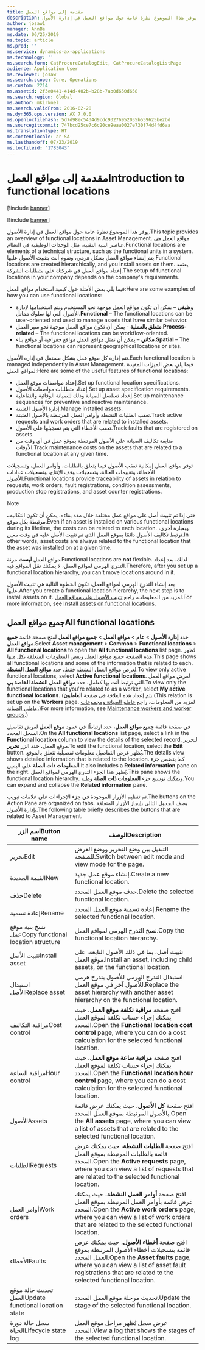 ```yaml
---
title: مقدمة إلى مواقع العمل
description: يوفر هذا الموضوع نظرة عامة حول مواقع العمل في إدارة الأصول.
author: josaw1
manager: AnnBe
ms.date: 06/25/2019
ms.topic: article
ms.prod: ''
ms.service: dynamics-ax-applications
ms.technology: ''
ms.search.form: CatProcureCatalogEdit, CatProcureCatalogListPage
audience: Application User
ms.reviewer: josaw
ms.search.scope: Core, Operations
ms.custom: 2214
ms.assetid: 2f3e0441-414d-402b-b28b-7ab0d650d658
ms.search.region: Global
ms.author: mkirknel
ms.search.validFrom: 2016-02-28
ms.dyn365.ops.version: AX 7.0.0
ms.openlocfilehash: 5d7d98ec5434d9cdc93276952035b559625be2bd
ms.sourcegitcommit: 747bcd25ce7c6c20ce9eaa0027e730f74d4fd6aa
ms.translationtype: HT
ms.contentlocale: ar-SA
ms.lasthandoff: 07/23/2019
ms.locfileid: "1783043"
---
```

# <a name="introduction-to-functional-locations"></a><span data-ttu-id="46cc0-103">مقدمة إلى مواقع العمل</span><span class="sxs-lookup"><span data-stu-id="46cc0-103">Introduction to functional locations</span></span>

[!include [banner](../../includes/banner.md)]

[!include [banner](../../includes/preview-banner.md)]

<span data-ttu-id="46cc0-104">يوفر هذا الموضوع نظرة عامة حول مواقع العمل في إدارة الأصول.</span><span class="sxs-lookup"><span data-stu-id="46cc0-104">This topic provides an overview of functional locations in Asset Management.</span></span> <span data-ttu-id="46cc0-105">مواقع العمل هي عناصر البنية التقنية، مثل الوحدات الوظيفية في النظام.</span><span class="sxs-lookup"><span data-stu-id="46cc0-105">Functional locations are elements of a technical structure, such as the functional units in a system.</span></span> <span data-ttu-id="46cc0-106">يتم إنشاء مواقع العمل بشكل هرمي، وتقوم أنت بتثبيت الأصول عليها.</span><span class="sxs-lookup"><span data-stu-id="46cc0-106">Functional locations are created hierarchically, and you install assets on them.</span></span> <span data-ttu-id="46cc0-107">يعتمد إعداد مواقع العمل في شركتك على متطلبات الشركة.</span><span class="sxs-lookup"><span data-stu-id="46cc0-107">The setup of functional locations in your company depends on the company's requirements.</span></span>

<span data-ttu-id="46cc0-108">فيما يلي بعض الأمثلة حول كيفية استخدام مواقع العمل:</span><span class="sxs-lookup"><span data-stu-id="46cc0-108">Here are some examples of how you can use functional locations:</span></span>

- <span data-ttu-id="46cc0-109">**وظيفي** – يمكن أن تكون مواقع العمل موجهة نحو المستخدم ويتم استخدامها لإدارة الأصول التي لها سلوك مماثل.</span><span class="sxs-lookup"><span data-stu-id="46cc0-109">**Functional** – The functional locations can be user-oriented and used to manage assets that have similar behavior.</span></span>
- <span data-ttu-id="46cc0-110">**متعلق بالعملية** - يمكن أن تكون مواقع العمل موجهة نحو سير العمل.</span><span class="sxs-lookup"><span data-stu-id="46cc0-110">**Process-related** – The functional locations can be workflow-oriented.</span></span>
- <span data-ttu-id="46cc0-111">**مكاني** – يمكن أن تمثل مواقع العمل مواقع جغرافية أو مواقع بناء.</span><span class="sxs-lookup"><span data-stu-id="46cc0-111">**Spatial** – The functional locations can represent geographical locations or sites.</span></span>

<span data-ttu-id="46cc0-112">تتم إدارة كل موقع عمل بشكل مستقل في إدارة الأصول.</span><span class="sxs-lookup"><span data-stu-id="46cc0-112">Each functional location is managed independently in Asset Management.</span></span> <span data-ttu-id="46cc0-113">فيما يلي بعض الميزات المفيدة لمواقع العمل:</span><span class="sxs-lookup"><span data-stu-id="46cc0-113">Here are some of the useful features of functional locations:</span></span>

- <span data-ttu-id="46cc0-114">إعداد مواصفات موقع العمل.</span><span class="sxs-lookup"><span data-stu-id="46cc0-114">Set up functional location specifications.</span></span>
- <span data-ttu-id="46cc0-115">إعداد متطلبات مواصفات الأصول.</span><span class="sxs-lookup"><span data-stu-id="46cc0-115">Set up asset specification requirements.</span></span>
- <span data-ttu-id="46cc0-116">إعداد تسلسل الصيانة وذلك للصيانة الوقائية والتفاعلية.</span><span class="sxs-lookup"><span data-stu-id="46cc0-116">Set up maintenance sequences for preventive and reactive maintenance.</span></span>
- <span data-ttu-id="46cc0-117">إدارة الأصول المثبتة.</span><span class="sxs-lookup"><span data-stu-id="46cc0-117">Manage installed assets.</span></span>
- <span data-ttu-id="46cc0-118">تعقب الطلبات النشطة وأوامر العمل المرتبطة بالأصول المثبتة.</span><span class="sxs-lookup"><span data-stu-id="46cc0-118">Track active requests and work orders that are related to installed assets.</span></span>
- <span data-ttu-id="46cc0-119">تعقب الأخطاء التي يتم تسجيلها على الأصول.</span><span class="sxs-lookup"><span data-stu-id="46cc0-119">Track faults that are registered on assets.</span></span>
- <span data-ttu-id="46cc0-120">متابعة تكاليف الصيانة على الأصول المرتبطة بموقع عمل في أي وقت من الأوقات.</span><span class="sxs-lookup"><span data-stu-id="46cc0-120">Track maintenance costs on the assets that are related to a functional location at any given time.</span></span>

<span data-ttu-id="46cc0-121">توفر مواقع العمل إمكانية تعقب الأصول فيما يتعلق بالطلبات، وأوامر العمل، وتسجيلات الأخطاء، وتقييمات الحالة، وتسجيلات وقف الإنتاج، وتسجيلات عدادات الأصول.</span><span class="sxs-lookup"><span data-stu-id="46cc0-121">Functional locations provide traceability of assets in relation to requests, work orders, fault registrations, condition assessments, production stop registrations, and asset counter registrations.</span></span>

> [!NOTE]
> <span data-ttu-id="46cc0-122">حتى إذا تم تثبيت أصل على مواقع عمل مختلفة خلال مدة بقاءه، يمكن أن تكون التكاليف مرتبطة بكل موقع.</span><span class="sxs-lookup"><span data-stu-id="46cc0-122">Even if an asset is installed on various functional locations during its lifetime, the costs can be related to each location.</span></span> <span data-ttu-id="46cc0-123">وبعبارة أخرى، ترتبط تكاليف الأصول دائمًا بموقع العمل الذي تم تثبيت الأصل عليه في وقت معين.</span><span class="sxs-lookup"><span data-stu-id="46cc0-123">In other words, asset costs are always related to the functional location that the asset was installed on at a given time.</span></span>

<span data-ttu-id="46cc0-124">مواقع العمل **ليست** مرنة.</span><span class="sxs-lookup"><span data-stu-id="46cc0-124">Functional locations are **not** flexible.</span></span> <span data-ttu-id="46cc0-125">لذلك، بعد إعداد التدرج الهرمي لمواقع العمل، لا يمكنك نقل المواقع فيه.</span><span class="sxs-lookup"><span data-stu-id="46cc0-125">Therefore, after you set up a functional location hierarchy, you can't move locations around in it.</span></span> 

<span data-ttu-id="46cc0-126">بعد إنشاء التدرج الهرمي لمواقع العمل، تكون الخطوة التالية هي تثبيت الأصول عليها.</span><span class="sxs-lookup"><span data-stu-id="46cc0-126">After you create a functional location hierarchy, the next step is to install assets on it.</span></span> <span data-ttu-id="46cc0-127">لمزيد من المعلومات، راجع [تثبيت الأصول على مواقع العمل](../functional-locations/install-objects-on-functional-locations.md).</span><span class="sxs-lookup"><span data-stu-id="46cc0-127">For more information, see [Install assets on functional locations](../functional-locations/install-objects-on-functional-locations.md).</span></span>

## <a name="all-functional-locations"></a><span data-ttu-id="46cc0-128">جميع مواقع العمل</span><span class="sxs-lookup"><span data-stu-id="46cc0-128">All functional locations</span></span>

<span data-ttu-id="46cc0-129">حدد **إدارة الأصول** \> **عام** \> **مواقع العمل** \> **جميع مواقع العمل** لفتح صفحة قائمة **جميع مواقع العمل**.</span><span class="sxs-lookup"><span data-stu-id="46cc0-129">Select **Asset management** \> **Common** \> **Functional locations** \> **All functional locations** to open the **All functional locations** list page.</span></span> <span data-ttu-id="46cc0-130">تُظهر هذه الصفحة جميع مواقع العمل وبعض المعلومات المتعلقة بكل منها.</span><span class="sxs-lookup"><span data-stu-id="46cc0-130">This page shows all functional locations and some of the information that is related to each.</span></span> <span data-ttu-id="46cc0-131">لعرض مواقع العمل النشطة فقط، حدد **مواقع العمل النشطة**.</span><span class="sxs-lookup"><span data-stu-id="46cc0-131">To view only active functional locations, select **Active functional locations**.</span></span> <span data-ttu-id="46cc0-132">لعرض مواقع العمل التي ترتبط أنت بها كعامل، حدد **مواقع العمل النشطة الخاصة بي**.</span><span class="sxs-lookup"><span data-stu-id="46cc0-132">To view only the functional locations that you're related to as a worker, select **My active functional locations**.</span></span> <span data-ttu-id="46cc0-133">(يتم إعداد هذه العلاقة في صفحة **العاملون**.</span><span class="sxs-lookup"><span data-stu-id="46cc0-133">(This relation is set up on the **Workers** page.</span></span> <span data-ttu-id="46cc0-134">لمزيد من المعلومات، راجع [عاملو الصيانة ومجموعات عاملي الصيانة](../setup-for-objects/workers-and-worker-groups.md).)</span><span class="sxs-lookup"><span data-stu-id="46cc0-134">For more information, see [Maintenance workers and worker groups](../setup-for-objects/workers-and-worker-groups.md).)</span></span>

<span data-ttu-id="46cc0-135">في صفحة قائمة **جميع مواقع العمل**، حدد ارتباطًا في عمود **موقع العمل** لعرض تفاصيل السجل المحدد.</span><span class="sxs-lookup"><span data-stu-id="46cc0-135">On the **All functional locations** list page, select a link in the **Functional location** column to view the details of the selected record.</span></span> <span data-ttu-id="46cc0-136">لتحرير موقع العمل، حدد الزر **تحرير**.</span><span class="sxs-lookup"><span data-stu-id="46cc0-136">To edit the functional location, select the **Edit** button.</span></span> <span data-ttu-id="46cc0-137">يُظهر عرض التفاصيل معلومات تفصيلية تتعلق بالموقع.</span><span class="sxs-lookup"><span data-stu-id="46cc0-137">The details view shows detailed information that is related to the location.</span></span> <span data-ttu-id="46cc0-138">كما يتضمن جزء **المعلومات ذات الصلة** على اليمين.</span><span class="sxs-lookup"><span data-stu-id="46cc0-138">It also includes a **Related information** pane on the right.</span></span> <span data-ttu-id="46cc0-139">يُظهر هذا الجزء التدرج الهرمي لمواقع العمل.</span><span class="sxs-lookup"><span data-stu-id="46cc0-139">This pane shows the functional location hierarchy.</span></span> <span data-ttu-id="46cc0-140">ويمكنك توسيع جزء **المعلومات ذات الصلة** وطيه.</span><span class="sxs-lookup"><span data-stu-id="46cc0-140">You can expand and collapse the **Related information** pane.</span></span>

<span data-ttu-id="46cc0-141">تم تنظيم الأزرار الموجودة في جزء الإجراءات على علامات تبويب.</span><span class="sxs-lookup"><span data-stu-id="46cc0-141">The buttons on the Action Pane are organized on tabs.</span></span> <span data-ttu-id="46cc0-142">يصف الجدول التالي بإيجاز الأزرار المتعلقة بإدارة الأصول.</span><span class="sxs-lookup"><span data-stu-id="46cc0-142">The following table briefly describes the buttons that are related to Asset Management.</span></span>

| <span data-ttu-id="46cc0-143">اسم الزر</span><span class="sxs-lookup"><span data-stu-id="46cc0-143">Button name</span></span>                         | <span data-ttu-id="46cc0-144">الوصف</span><span class="sxs-lookup"><span data-stu-id="46cc0-144">Description</span></span>                                                                                                                                  |
|-------------------------------------|----------------------------------------------------------------------------------------------------------------------------------------------|
| <span data-ttu-id="46cc0-145">تحرير</span><span class="sxs-lookup"><span data-stu-id="46cc0-145">Edit</span></span>                                | <span data-ttu-id="46cc0-146">التبديل بين وضع التحرير ووضع العرض للصفحة.</span><span class="sxs-lookup"><span data-stu-id="46cc0-146">Switch between edit mode and view mode for the page.</span></span>                                                                                         |
| <span data-ttu-id="46cc0-147">القيمة الجديدة</span><span class="sxs-lookup"><span data-stu-id="46cc0-147">New</span></span>                                 | <span data-ttu-id="46cc0-148">إنشاء موقع عمل جديد.</span><span class="sxs-lookup"><span data-stu-id="46cc0-148">Create a new functional location.</span></span>                                                                                                            |
| <span data-ttu-id="46cc0-149">حذف</span><span class="sxs-lookup"><span data-stu-id="46cc0-149">Delete</span></span>                              | <span data-ttu-id="46cc0-150">حذف موقع العمل المحدد.</span><span class="sxs-lookup"><span data-stu-id="46cc0-150">Delete the selected functional location.</span></span>                                                                                                     |
| <span data-ttu-id="46cc0-151">إعادة تسمية</span><span class="sxs-lookup"><span data-stu-id="46cc0-151">Rename</span></span>                              | <span data-ttu-id="46cc0-152">إعادة تسمية موقع العمل المحدد.</span><span class="sxs-lookup"><span data-stu-id="46cc0-152">Rename the selected functional location.</span></span>                                                                                                     |
| <span data-ttu-id="46cc0-153">نسخ بنية موقع عمل</span><span class="sxs-lookup"><span data-stu-id="46cc0-153">Copy functional location structure</span></span>  | <span data-ttu-id="46cc0-154">نسخ التدرج الهرمي لمواقع العمل.</span><span class="sxs-lookup"><span data-stu-id="46cc0-154">Copy the functional location hierarchy.</span></span>                                                                                                      |
| <span data-ttu-id="46cc0-155">تثبيت الأصل</span><span class="sxs-lookup"><span data-stu-id="46cc0-155">Install asset</span></span>                       | <span data-ttu-id="46cc0-156">تثبيت أصل، بما في ذلك الأصول التابعة، على موقع العمل.</span><span class="sxs-lookup"><span data-stu-id="46cc0-156">Install an asset, including child assets, on the functional location.</span></span>                                                                        |
| <span data-ttu-id="46cc0-157">استبدال الأصل</span><span class="sxs-lookup"><span data-stu-id="46cc0-157">Replace asset</span></span>                       | <span data-ttu-id="46cc0-158">استبدال التدرج الهرمي للأصول بتدرج هرمي للأصول آخر في موقع العمل.</span><span class="sxs-lookup"><span data-stu-id="46cc0-158">Replace the asset hierarchy with another asset hierarchy on the functional location.</span></span>                                                         |
| <span data-ttu-id="46cc0-159">مراقبة التكاليف</span><span class="sxs-lookup"><span data-stu-id="46cc0-159">Cost control</span></span>                        | <span data-ttu-id="46cc0-160">افتح صفحة **مراقبة تكلفة موقع العمل**، حيث يمكنك إجراء حساب تكلفة لموقع العمل المحدد.</span><span class="sxs-lookup"><span data-stu-id="46cc0-160">Open the **Functional location cost control** page, where you can do a cost calculation for the selected functional location.</span></span>                |
| <span data-ttu-id="46cc0-161">مراقبة الساعة</span><span class="sxs-lookup"><span data-stu-id="46cc0-161">Hour control</span></span>                        | <span data-ttu-id="46cc0-162">افتح صفحة **مراقبة ساعة موقع العمل**، حيث يمكنك إجراء حساب تكلفة لموقع العمل المحدد.</span><span class="sxs-lookup"><span data-stu-id="46cc0-162">Open the **Functional location hour control** page, where you can do a cost calculation for the selected functional location.</span></span>                |
| <span data-ttu-id="46cc0-163">الأصول</span><span class="sxs-lookup"><span data-stu-id="46cc0-163">Assets</span></span>                              | <span data-ttu-id="46cc0-164">افتح صفحة **كل الأصول**، حيث يمكنك عرض قائمة بالأصول المرتبطة بموقع العمل المحدد.</span><span class="sxs-lookup"><span data-stu-id="46cc0-164">Open the **All assets** page, where you can view a list of assets that are related to the selected functional location.</span></span>                      |
| <span data-ttu-id="46cc0-165">الطلبات</span><span class="sxs-lookup"><span data-stu-id="46cc0-165">Requests</span></span>                            | <span data-ttu-id="46cc0-166">افتح صفحة **الطلبات النشطة**، حيث يمكنك عرض قائمة بالطلبات المرتبطة بموقع العمل المحدد.</span><span class="sxs-lookup"><span data-stu-id="46cc0-166">Open the **Active requests** page, where you can view a list of requests that are related to the selected functional location.</span></span>               |
| <span data-ttu-id="46cc0-167">أوامر العمل</span><span class="sxs-lookup"><span data-stu-id="46cc0-167">Work orders</span></span>                         | <span data-ttu-id="46cc0-168">افتح صفحة **أوامر العمل النشطة**، حيث يمكنك عرض قائمة بأوامر العمل المرتبطة بموقع العمل المحدد.</span><span class="sxs-lookup"><span data-stu-id="46cc0-168">Open the **Active work orders** page, where you can view a list of work orders that are related to the selected functional location.</span></span>         |
| <span data-ttu-id="46cc0-169">الأخطاء</span><span class="sxs-lookup"><span data-stu-id="46cc0-169">Faults</span></span>                              | <span data-ttu-id="46cc0-170">افتح صفحة **أخطاء الأصول**، حيث يمكنك عرض قائمة بتسجيلات أخطاء الأصول المرتبطة بموقع العمل المحدد.</span><span class="sxs-lookup"><span data-stu-id="46cc0-170">Open the **Asset faults** page, where you can view a list of asset fault registrations that are related to the selected functional location.</span></span> |
| <span data-ttu-id="46cc0-171">تحديث حالة موقع العمل</span><span class="sxs-lookup"><span data-stu-id="46cc0-171">Update functional location state</span></span>    | <span data-ttu-id="46cc0-172">تحديث مرحلة موقع العمل المحدد.</span><span class="sxs-lookup"><span data-stu-id="46cc0-172">Update the stage of the selected functional location.</span></span>                                                                                        |
| <span data-ttu-id="46cc0-173">سجل حالة دورة الحياة</span><span class="sxs-lookup"><span data-stu-id="46cc0-173">Lifecycle state log</span></span>                 | <span data-ttu-id="46cc0-174">عرض سجل يُظهر مراحل موقع العمل المحدد.</span><span class="sxs-lookup"><span data-stu-id="46cc0-174">View a log that shows the stages of the selected functional location.</span></span>                                                                        |
